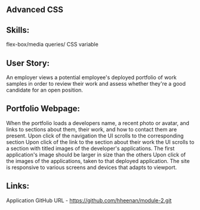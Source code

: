 ## Advanced CSS

## Skills: 
flex-box/media queries/ CSS variable

## User Story: 
An employer views a potential employee's deployed portfolio of work samples in order to review their work and assess whether they're a good candidate for an open position.

## Portfolio Webpage: 
When the portfolio loads a developers name, a recent photo or avatar, and links to sections about them, their work, and how to contact them are present. Upon click of the navigation the UI scrolls to the corresponding section Upon click of the link to the section about their work the UI scrolls to a section with titled images of the developer's applications. The first application's image should be larger in size than the others Upon click of the images of the applications, taken to that deployed application. The site is responsive to various screens and devices that adapts to viewport.

## Links:
Application GitHub URL - https://github.com/hheenan/module-2.git